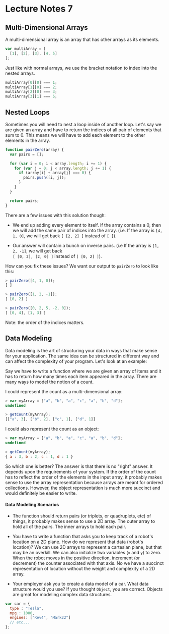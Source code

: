 # Lecture Notes 7

## Multi-Dimensional Arrays

A multi-dimensional array is an array that has other arrays as its elements.

```javascript
var multiArray = [
  [1], [2], [3], [4, 5]
];
```

Just like with normal arrays, we use the bracket notation to index into the
nested arrays.

```javascript
multiArray[0][0] === 1;
multiArray[1][0] === 2;
multiArray[2][0] === 3;
multiArray[3][1] === 5;
```

## Nested Loops

Sometimes you will need to nest a loop inside of another loop. Let's say we are given an array and have to return the indices of all pair of elements that sum to 0. This means we will have to add each element to the other elements in the array.

```javascript
function pairZero(array) {
  var pairs = [];

  for (var i = 0; i < array.length; i += 1) {
    for (var j = 0; j < array.length; j += 1) {
      if (array[i] + array[j] === 0) {
        pairs.push([i, j]);
      }
    }
  }

  return pairs;
}
```

There are a few issues with this solution though:

* We end up adding every element to itself. If the array contains a 0, then we
will add the same pair of indices into the array. (i.e. If the array is
  `[4, 1, 0]`, we will get back `[ [2, 2] ]` instead of `[ ]`).

* Our answer will contain a bunch on inverse pairs. (i.e If the array is
  `[1, 2, -1]`, we will get back  
`[ [0, 2], [2, 0] ]` instead of `[ [0, 2] ]`).

How can you fix these issues? We want our output to `pairZero` to look like this:

```js
> pairZero([4, 1, 0]);
[ ]

> pairZero([1, 2, -1]);
[ [0, 2] ]

> pairZero([0, 2, 5, -2, 0]);
[ [0, 4], [1, 3] ]
```

Note: the order of the indices matters.

## Data Modeling

Data modeling is the art of structuring your data in ways that make sense for your application. The same idea can be structured in different way and can affect the complexity of your program. Let's look at an example:

Say we have to write a function where we are given an array of items and it has to return how many times each item appeared in the array. There are many ways to model the notion of a count.

I could represent the count as a multi-dimensional array:

```js
> var myArray = ["a", "b", "a", "c", "a", "b", "d"];
undefined

> getCount(myArray);
[["a", 3], ["b", 2], ["c", 1], ["d", 1]]
```

I could also represent the count as an object:

```js
> var myArray = ["a", "b", "a", "c", "a", "b", "d"];
undefined

> getCount(myArray);
{ a : 3, b : 2, c : 1, d : 1 }
```

So which one is better? The answer is that there is no "right" answer. It depends upon the requirements of your system. If the order of the count has to reflect the order of the elements in the input array, it probably makes sense to use the array representation because arrays are meant for ordered collections. However, the object representation is much more succinct and would definitely be easier to write.

#### Data Modeling Scenarios

*  The function should return pairs (or triplets, or quadruplets, etc) of things, it probably makes sense to use a 2D array. The outer array to hold all of the pairs. The inner arrays to hold each pair.

* You have to write a function that asks you to keep track of a robot's location on a 2D plane. How do we represent that data (robot's location)? We can use 2D arrays to represent a cartesian plane, but that may be an overkill. We can also initialize two variables (`x` and `y`) to zero. When the robot moves in the positive direction, increment (or decrement) the counter associated with that axis. No we have a succinct representation of location without the weight and complexity of a 2D array.

* Your employer ask you to create a data model of a car. What data structure would you use? If you thought `Object`, you are correct. Objects are great for modeling complex data structures.

```js
var car = {
  type : "Tesla",
  mpg : 1000,
  engines: ["Rev4", "Mark22"]
  // etc...
};
```
